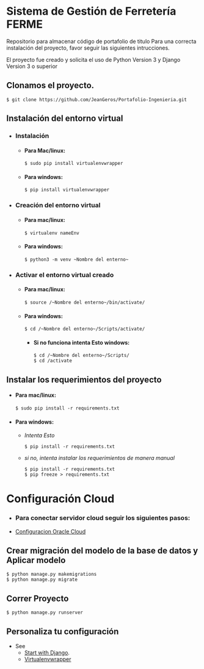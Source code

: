 # Sistema de Gestión de Ferretería **FERME**

Repositorio para almacenar código de portafolio de titulo
Para una correcta instalación del proyecto, favor seguir las siguientes intrucciones.

El proyecto fue creado y solicita el uso de Python Version 3 y Django Version 3 o superior

## Clonamos el proyecto.
```
$ git clone https://github.com/JeanGeros/Portafolio-Ingenieria.git
```

## Instalación del entorno virtual 

* ### Instalación
    * #### Para Mac/linux:
        ```
        $ sudo pip install virtualenvwrapper
        ```
    * #### Para windows:
        ```
        $ pip install virtualenvwrapper
        ```

* ### Creación del entorno virtual       
    * #### Para mac/linux:
        ```
        $ virtualenv nameEnv
        ```
    * #### Para windows:
        ```
        $ python3 -m venv ~Nombre del enterno~
        ```
* ### Activar el entorno virtual  creado
    * #### Para mac/linux:
        ```
        $ source /~Nombre del enterno~/bin/activate/
        ```
    * #### Para windows:
        ```
        $ cd /~Nombre del enterno~/Scripts/activate/
        ```
        * #### Si no funciona intenta Esto windows:
            ```
            $ cd /~Nombre del enterno~/Scripts/
            $ cd /activate
            ```
 
## Instalar los requerimientos del proyecto
* #### Para mac/linux:
    ```
    $ sudo pip install -r requirements.txt
    ```
* #### Para windows:
    * *Intenta Esto*
        ```
        $ pip install -r requirements.txt
        ```
    * *si no, intenta instalar los requerimientos de manera manual*
        ```
        $ pip install -r requirements.txt
        $ pip freeze > requirements.txt
        ```
# Configuración Cloud
* ### Para conectar servidor cloud seguir los siguientes pasos:
 * [Configuracion Oracle Cloud](https://blogs.oracle.com/opal/post/connecting-to-oracle-cloud-autonomous-database-with-django)
  
## Crear migración del modelo de la base de datos y Aplicar modelo

```
$ python manage.py makemigrations
$ python manage.py migrate
```

## Correr Proyecto
```
$ python manage.py runserver
```

## Personaliza tu configuración 

* See 
    * [Start with Django](https://www.djangoproject.com/start/).
    * [Virtualenvwrapper](https://virtualenvwrapper.readthedocs.io/en/latest/install.html)
